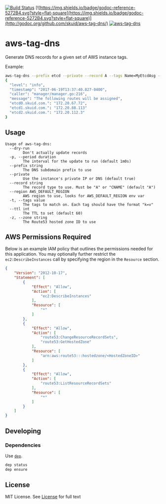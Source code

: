 [![Build Status](https://travis-ci.org/skuid/aws-tag-dns.svg)](https://travis-ci.org/skuid/aws-tag-dns)
[![https://img.shields.io/badge/godoc-reference-5272B4.svg?style=flat-square](https://img.shields.io/badge/godoc-reference-5272B4.svg?style=flat-square)](http://godoc.org/github.com/skuid/aws-tag-dns/)
[![aws-tag-dns](https://quay.io/repository/skuid/aws-tag-dns/status "aws-tag-dns")](https://quay.io/repository/skuid/aws-tag-dns)

# aws-tag-dns

Generate DNS records for a given set of AWS instance tags.

Example:

```bash
aws-tag-dns --prefix etcd --private --record A --tags Name=MyEtcdAsg --zone Z2SNGMHS3A6Z7I
{
  "level": "info",
  "timestamp": "2017-06-19T13:37:40.827-0400",
  "caller": "manager/manager.go:216",
  "message": "The following routes will be assigned",
  "etcd0.skuid.com.": "172.20.67.72",
  "etcd1.skuid.com.": "172.20.88.113"
  "etcd2.skuid.com.": "172.20.112.3"
}
```

## Usage

```
Usage of aws-tag-dns:
  --dry-run
    	Don't actually update records
  -p, --period duration
    	The interval for the update to run (default 1m0s)
  --prefix string
    	The DNS subdomain prefix to use
  --private
    	Use the instance's private IP or DNS (default true)
  --record string
    	The record type to use. Must be "A" or "CNAME" (default "A")
  --region AWS_DEFAULT_REGION
    	AWS region to use, looks for AWS_DEFAULT_REGION env var
  -t, --tags value
    	The tags to match on. Each tag should have the format "k=v"
  --ttl int
    	The TTL to set (default 60)
  -z, --zone string
    	The Route53 hosted zone ID to use

```

## AWS Permissions Required

Below is an example IAM policy that outlines the permissions needed for this
application. You may optionally further restrict the `ec2:DescribeInstances`
call by specifying the region in the `Resource` section.

```json
{
    "Version": "2012-10-17",
    "Statement": [
        {
            "Effect": "Allow",
            "Action": [
                "ec2:DescribeInstances"
            ],
            "Resource": [
                "*"
            ]
        },
        {
            "Effect": "Allow",
            "Action": [
                "route53:ChangeResourceRecordSets",
                "route53:GetHostedZone"
            ],
            "Resource": [
                "arn:aws:route53:::hostedzone/<HostedZoneID>"
            ]
        },
        {
            "Effect": "Allow",
            "Action": [
                "route53:ListResourceRecordSets"
            ],
            "Resource": [
                "*"
            ]
        }
    ]
}
```

## Developing

### Dependencies

Use [`dep`](https://github.com/golang/dep).

```bash
dep status
dep ensure
```

## License
MIT License. See [License](/LICENSE) for full text

